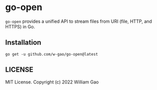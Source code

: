 # go-open

`go-open` provides a unified API to stream files from URI (file, HTTP, and HTTPS) in Go.


## Installation

```console
go get -u github.com/w-gao/go-open@latest
```


## LICENSE

MIT License. Copyright (c) 2022 William Gao
